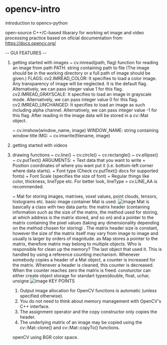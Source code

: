 # opencv-intro
introduction to opencv-python

open-source C++/C-based libarary for working wt image and video processing
practice based on oficial documentation from https://docs.opencv.org/

-- GUI FEATURES -- 
1. getting started with images
	~ cv.imread(path, flag)
	function for reading an image from path
	PATH: string containing path to file (The image should be in the working directory or a full path of image should be given.)
	FLAGS:	cv2.IMREAD_COLOR: It specifies to load a color image. Any transparency of image will be neglected. It is the default flag. Alternatively, we can pass integer value 1 for this flag.
		cv2.IMREAD_GRAYSCALE: It specifies to load an image in grayscale mode. Alternatively, we can pass integer value 0 for this flag.
		cv2.IMREAD_UNCHANGED: It specifies to load an image as such including alpha channel. Alternatively, we can pass integer value -1 for this flag.
	After reading in the image data will be stored in a cv::Mat object.
	
	~ cv.imshow(window_name, image)
	WINDOW_NAME: string containing window title
	IMG: 
	~ cv.imwrite(filename, image)
2. getting started with videos
3. drawing functions
	~ cv.line()
	~ cv.circle()
	~ cv.rectangle()
	~ cv.ellipse()
	~ cv.putText() 
	ARGUMENTS: + Text data that you want to write
		+ Position coordinates of where you want put it (i.e. bottom-left corner where data starts).
		+ Font type (Check cv.putText() docs for supported fonts)
		+ Font Scale (specifies the size of font)
		+ Regular things like color, thickness, lineType etc. For better look, lineType = cv.LINE_AA is recommended.
	
	~ Mat
	for storing images, matrixes, voxel values, point clouds, tensors, histograms etc. basic image container Mat is used.
	![image](https://user-images.githubusercontent.com/43139654/121488737-093e5480-c9dc-11eb-88d2-16d06f7bf7d7.png)
	Mat is basically a class with two data parts: the matrix header (containing information such as the size of the matrix, the method used for storing, at which address is the matrix stored, and so on) and a pointer to the matrix containing the pixel values (taking any dimensionality depending on the method chosen for storing) . The matrix header size is constant, however the size of the matrix itself may vary from image to image and usually is larger by orders of magnitude.
	as Map stores a pointer to the matrix, therefore matrix may belong to multiple objects. Who is responsible for clean up the memory? The last object that used it. This is handled by using a reference counting mechanism. Whenever somebody copies a header of a Mat object, a counter is increased for the matrix. Whenever a header is cleaned, this counter is decreased. When the counter reaches zero the matrix is freed.
	consturctor can either create object storage for standart types(double, float, uchar, unsigne
	![image](https://user-images.githubusercontent.com/43139654/121351595-9f1ea480-c934-11eb-8593-8ec8140540bf.png)
	KEY POINTS
	1) Output image allocation for OpenCV functions is automatic (unless specified otherwise).
	2) You do not need to think about memory management with OpenCV's C++ interface.
	3) The assignment operator and the copy constructor only copies the header.
	4) The underlying matrix of an image may be copied using the cv::Mat::clone() and cv::Mat::copyTo() functions.
	
	openCV using BGR color space.
	
	
